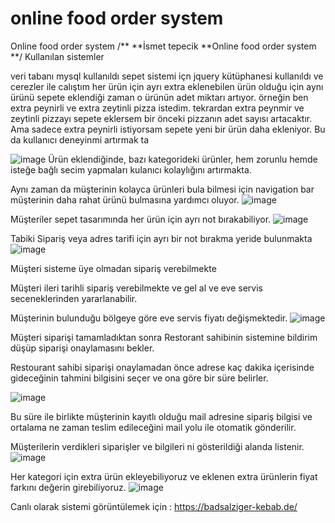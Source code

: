 # online food order system
 Online food order system
/**
**İsmet tepecik
**Online food order system
**/
Kullanılan sistemler


veri tabanı mysql kullanıldı
sepet sistemi içn jquery kütüphanesi kullanıldı ve cerezler ile calıştım
her ürün için ayrı extra eklenebilen ürün olduğu için aynı ürünü sepete eklendiği zaman o ürünün adet miktarı artıyor.
örneğin ben extra peynirli ve extra zeytinli pizza istedim. tekrardan extra peynmir ve zeytinli pizzayı sepete eklersem bir önceki pizzanın adet sayısı artacaktır. Ama sadece extra peynirli istiyorsam sepete yeni bir ürün daha ekleniyor. Bu da kullanıcı deneyinmi artırmak ta


![image](https://github.com/iskocan01/online-food-order-system/assets/116522309/abccedd2-98e7-483f-89d9-49abcf9a219b)
Ürün eklendiğinde, bazı kategorideki ürünler, hem zorunlu hemde isteğe bağlı secim yapmaları kulanıcı kolaylığını artırmakta.

Aynı zaman da müşterinin kolayca ürünleri bula bilmesi için navigation bar müşterinin daha rahat ürünü bulmasına yardımcı oluyor.
![image](https://github.com/iskocan01/online-food-order-system/assets/116522309/9d364caa-9335-4218-9ced-17050e9e90ab)

Müşteriler sepet tasarımında her ürün için ayrı not bırakabiliyor. 
![image](https://github.com/iskocan01/online-food-order-system/assets/116522309/14c1381d-ecbd-4ad1-a0a8-bca0eddd42c3)

Tabiki Sipariş veya adres tarifi için ayrı bir not bırakma yeride bulunmakta
![image](https://github.com/iskocan01/online-food-order-system/assets/116522309/e262a43a-84bd-4015-9e2d-aa67fcb78327)

Müşteri sisteme üye olmadan sipariş verebilmekte

Müşteri ileri tarihli sipariş verebilmekte ve gel al ve eve servis seceneklerinden yararlanabilir.

Müşterinin bulunduğu bölgeye göre eve servis fiyatı değişmektedir.
![image](https://github.com/iskocan01/online-food-order-system/assets/116522309/17503d51-7b3f-48ea-a1a3-40022c9e6be1)

Müşteri siparişi tamamladıktan sonra Restorant sahibinin sistemine bildirim düşüp siparişi onaylamasını bekler.

Restourant sahibi siparişi onaylamadan önce adrese kaç dakika içerisinde gideceğinin tahmini bilgisini seçer ve ona göre bir süre belirler.

![image](https://github.com/iskocan01/online-food-order-system/assets/116522309/4212862a-8aac-4c83-b385-7f240adec31a)

Bu süre ile birlikte müşterinin kayıtlı olduğu mail adresine sipariş bilgisi ve ortalama ne zaman teslim edileceğini mail yolu ile otomatik gönderilir.

Müşterilerin verdikleri siparişler ve bilgileri ni gösterildiği alanda listenir.
![image](https://github.com/iskocan01/online-food-order-system/assets/116522309/3bf9b00f-fc18-4f20-b015-7b46a5915229)

Her kategori için extra ürün ekleyebiliyoruz ve eklenen extra ürünlerin fiyat farkını değerin girebiliyoruz.
![image](https://github.com/iskocan01/online-food-order-system/assets/116522309/2ee850c6-bba6-439b-9006-8c301a462d68)
 
Canlı olarak sistemi görüntülemek için :
https://badsalziger-kebab.de/


